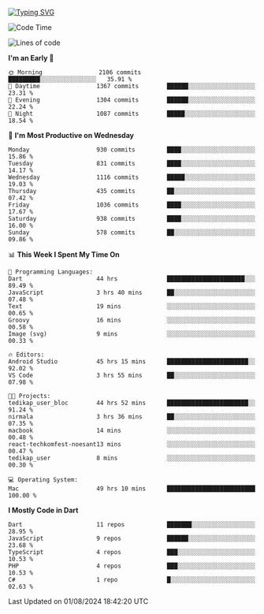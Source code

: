
<a href="https://git.io/typing-svg"><img src="https://readme-typing-svg.demolab.com?font=Source+Code+Pro&pause=1000&random=false&width=435&lines=Hey+%F0%9F%A5%B6+iam+Yaskraz" alt="Typing SVG" /></a>
<!--START_SECTION:waka-->
![Code Time](http://img.shields.io/badge/Code%20Time-408%20hrs%2046%20mins-blue)

![Lines of code](https://img.shields.io/badge/From%20Hello%20World%20I%27ve%20Written-3.3%20million%20lines%20of%20code-blue)

**I'm an Early 🐤** 

```text
🌞 Morning                2106 commits        █████████░░░░░░░░░░░░░░░░   35.91 % 
🌆 Daytime                1367 commits        ██████░░░░░░░░░░░░░░░░░░░   23.31 % 
🌃 Evening                1304 commits        ██████░░░░░░░░░░░░░░░░░░░   22.24 % 
🌙 Night                  1087 commits        █████░░░░░░░░░░░░░░░░░░░░   18.54 % 
```
📅 **I'm Most Productive on Wednesday** 

```text
Monday                   930 commits         ████░░░░░░░░░░░░░░░░░░░░░   15.86 % 
Tuesday                  831 commits         ████░░░░░░░░░░░░░░░░░░░░░   14.17 % 
Wednesday                1116 commits        █████░░░░░░░░░░░░░░░░░░░░   19.03 % 
Thursday                 435 commits         ██░░░░░░░░░░░░░░░░░░░░░░░   07.42 % 
Friday                   1036 commits        ████░░░░░░░░░░░░░░░░░░░░░   17.67 % 
Saturday                 938 commits         ████░░░░░░░░░░░░░░░░░░░░░   16.00 % 
Sunday                   578 commits         ██░░░░░░░░░░░░░░░░░░░░░░░   09.86 % 
```


📊 **This Week I Spent My Time On** 

```text
💬 Programming Languages: 
Dart                     44 hrs              ██████████████████████░░░   89.49 % 
JavaScript               3 hrs 40 mins       ██░░░░░░░░░░░░░░░░░░░░░░░   07.48 % 
Text                     19 mins             ░░░░░░░░░░░░░░░░░░░░░░░░░   00.65 % 
Groovy                   16 mins             ░░░░░░░░░░░░░░░░░░░░░░░░░   00.58 % 
Image (svg)              9 mins              ░░░░░░░░░░░░░░░░░░░░░░░░░   00.33 % 

🔥 Editors: 
Android Studio           45 hrs 15 mins      ███████████████████████░░   92.02 % 
VS Code                  3 hrs 55 mins       ██░░░░░░░░░░░░░░░░░░░░░░░   07.98 % 

🐱‍💻 Projects: 
tedikap_user_bloc        44 hrs 52 mins      ███████████████████████░░   91.24 % 
nirmala                  3 hrs 36 mins       ██░░░░░░░░░░░░░░░░░░░░░░░   07.35 % 
macbook                  14 mins             ░░░░░░░░░░░░░░░░░░░░░░░░░   00.48 % 
react-techkomfest-noesant13 mins             ░░░░░░░░░░░░░░░░░░░░░░░░░   00.47 % 
tedikap_user             8 mins              ░░░░░░░░░░░░░░░░░░░░░░░░░   00.30 % 

💻 Operating System: 
Mac                      49 hrs 10 mins      █████████████████████████   100.00 % 
```

**I Mostly Code in Dart** 

```text
Dart                     11 repos            ███████░░░░░░░░░░░░░░░░░░   28.95 % 
JavaScript               9 repos             ██████░░░░░░░░░░░░░░░░░░░   23.68 % 
TypeScript               4 repos             ███░░░░░░░░░░░░░░░░░░░░░░   10.53 % 
PHP                      4 repos             ███░░░░░░░░░░░░░░░░░░░░░░   10.53 % 
C#                       1 repo              █░░░░░░░░░░░░░░░░░░░░░░░░   02.63 % 
```




 Last Updated on 01/08/2024 18:42:20 UTC
<!--END_SECTION:waka-->
